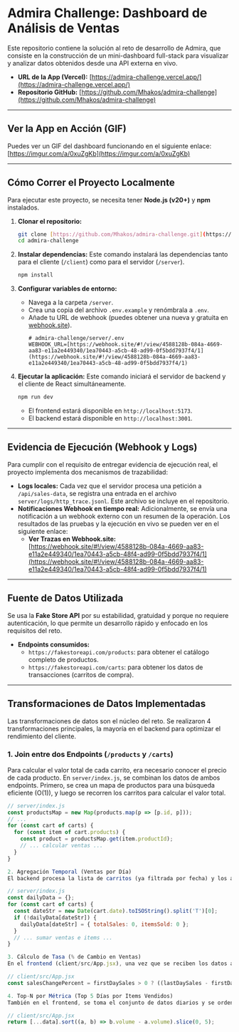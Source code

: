 # Admira Challenge: Dashboard de Análisis de Ventas

Este repositorio contiene la solución al reto de desarrollo de Admira, que consiste en la construcción de un mini-dashboard full-stack para visualizar y analizar datos obtenidos desde una API externa en vivo.

* **URL de la App (Vercel):** [https://admira-challenge.vercel.app/](https://admira-challenge.vercel.app/)
* **Repositorio GitHub:** [https://github.com/Mhakos/admira-challenge](https://github.com/Mhakos/admira-challenge)

---

## Ver la App en Acción (GIF)

Puedes ver un GIF del dashboard funcionando en el siguiente enlace:
[https://imgur.com/a/0xuZgKb](https://imgur.com/a/0xuZgKb)

---

## Cómo Correr el Proyecto Localmente

Para ejecutar este proyecto, se necesita tener **Node.js (v20+)** y **npm** instalados.

1.  **Clonar el repositorio:**
    ```bash
    git clone [https://github.com/Mhakos/admira-challenge.git](https://github.com/Mhakos/admira-challenge.git)
    cd admira-challenge
    ```

2.  **Instalar dependencias:**
    Este comando instalará las dependencias tanto para el cliente (`/client`) como para el servidor (`/server`).
    ```bash
    npm install
    ```

3.  **Configurar variables de entorno:**
    * Navega a la carpeta `/server`.
    * Crea una copia del archivo `.env.example` y renómbrala a `.env`.
    * Añade tu URL de webhook (puedes obtener una nueva y gratuita en [webhook.site](https://webhook.site/)).
        ```env
        # admira-challenge/server/.env
        WEBHOOK_URL=[https://webhook.site/#!/view/4588128b-084a-4669-aa83-e11a2e449340/1ea70443-a5cb-48-ad99-0f5bdd7937f4/1](https://webhook.site/#!/view/4588128b-084a-4669-aa83-e11a2e449340/1ea70443-a5cb-48-ad99-0f5bdd7937f4/1)
        ```

4.  **Ejecutar la aplicación:**
    Este comando iniciará el servidor de backend y el cliente de React simultáneamente.
    ```bash
    npm run dev
    ```
    * El frontend estará disponible en `http://localhost:5173`.
    * El backend estará disponible en `http://localhost:3001`.

---

## Evidencia de Ejecución (Webhook y Logs)

Para cumplir con el requisito de entregar evidencia de ejecución real, el proyecto implementa dos mecanismos de trazabilidad:

* **Logs locales:** Cada vez que el servidor procesa una petición a `/api/sales-data`, se registra una entrada en el archivo `server/logs/http_trace.jsonl`. Este archivo se incluye en el repositorio.
* **Notificaciones Webhook en tiempo real:** Adicionalmente, se envía una notificación a un webhook externo con un resumen de la operación. Los resultados de las pruebas y la ejecución en vivo se pueden ver en el siguiente enlace:
    * **Ver Trazas en Webhook.site:** [https://webhook.site/#!/view/4588128b-084a-4669-aa83-e11a2e449340/1ea70443-a5cb-48f4-ad99-0f5bdd7937f4/1](https://webhook.site/#!/view/4588128b-084a-4669-aa83-e11a2e449340/1ea70443-a5cb-48f4-ad99-0f5bdd7937f4/1)

---

## Fuente de Datos Utilizada

Se usa la **Fake Store API** por su estabilidad, gratuidad y porque no requiere autenticación, lo que permite un desarrollo rápido y enfocado en los requisitos del reto.

* **Endpoints consumidos:**
    * `https://fakestoreapi.com/products`: para obtener el catálogo completo de productos.
    * `https://fakestoreapi.com/carts`: para obtener los datos de transacciones (carritos de compra).

---

## Transformaciones de Datos Implementadas

Las transformaciones de datos son el núcleo del reto. Se realizaron 4 transformaciones principales, la mayoría en el backend para optimizar el rendimiento del cliente.

### 1. Join entre dos Endpoints (`/products` y `/carts`)

Para calcular el valor total de cada carrito, era necesario conocer el precio de cada producto. En `server/index.js`, se combinan los datos de ambos endpoints. Primero, se crea un mapa de productos para una búsqueda eficiente (O(1)), y luego se recorren los carritos para calcular el valor total.

```javascript
// server/index.js
const productsMap = new Map(products.map(p => [p.id, p]));
// ...
for (const cart of carts) {
  for (const item of cart.products) {
    const product = productsMap.get(item.productId);
    // ... calcular ventas ...
  }
}

2. Agregación Temporal (Ventas por Día)
El backend procesa la lista de carritos (ya filtrada por fecha) y los agrupa por día, sumando el valor total de las ventas (totalSales) y la cantidad de artículos vendidos (itemsSold) para cada fecha, esto reduce la carga de trabajo del frontend, que recibe los datos ya agregados.

// server/index.js
const dailyData = {};
for (const cart of carts) {
  const dateStr = new Date(cart.date).toISOString().split('T')[0];
  if (!dailyData[dateStr]) {
    dailyData[dateStr] = { totalSales: 0, itemsSold: 0 };
  }
  // ... sumar ventas e items ...
}

3. Cálculo de Tasa (% de Cambio en Ventas)
En el frontend (client/src/App.jsx), una vez que se reciben los datos agregados, se calcula el cambio porcentual en las ventas entre el primer y el último día del período seleccionado.

// client/src/App.jsx
const salesChangePercent = firstDaySales > 0 ? ((lastDaySales - firstDaySales) / firstDaySales) * 100 : 0;

4. Top-N por Métrica (Top 5 Días por Items Vendidos)
También en el frontend, se toma el conjunto de datos diarios y se ordena de forma descendente por la cantidad de itemsSold (mapeado como volume en el estado) para identificar y visualizar los 5 días con mayor actividad.

// client/src/App.jsx
return [...data].sort((a, b) => b.volume - a.volume).slice(0, 5);